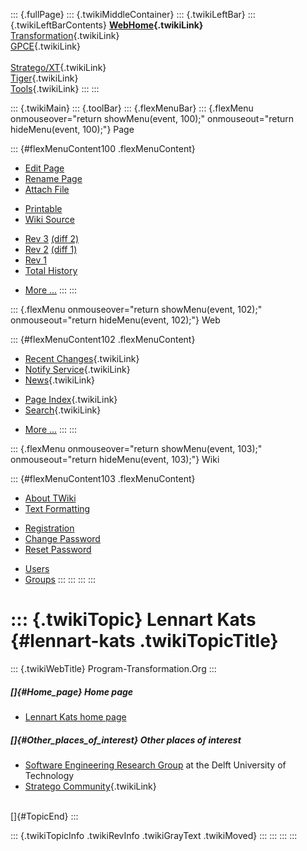 ::: {.fullPage}
::: {.twikiMiddleContainer}
::: {.twikiLeftBar}
::: {.twikiLeftBarContents}
**[WebHome](WebHome){.twikiLink}**\
[Transformation](../Transform/WebHome){.twikiLink}\
[GPCE](../Gpce/WebHome){.twikiLink}\
\
[Stratego/XT](../Stratego/WebHome){.twikiLink}\
[Tiger](../Tiger/WebHome){.twikiLink}\
[Tools](../Tools/WebHome){.twikiLink}
:::
:::

::: {.twikiMain}
::: {.toolBar}
::: {.flexMenuBar}
::: {.flexMenu onmouseover="return showMenu(event, 100);" onmouseout="return hideMenu(event, 100);"}
Page

::: {#flexMenuContent100 .flexMenuContent}
-   [Edit
    Page](http://www.program-transformation.org/edit/Main/LennartKats?t=1536825541)
-   [Rename
    Page](http://www.program-transformation.org/rename/Main/LennartKats)
-   [Attach
    File](http://www.program-transformation.org/attach/Main/LennartKats)

<!-- -->

-   [Printable](http://www.program-transformation.org/view/Main/LennartKats?skin=print.pattern)
-   [Wiki
    Source](http://www.program-transformation.org/view/Main/LennartKats?skin=text&raw=on&contenttype=text/plain)

<!-- -->

-   [Rev
    3](http://www.program-transformation.org/view/Main/LennartKats?rev=1.3)
    [(diff 2)](http://www.program-transformation.org/rdiff/Main/LennartKats?rev1=1.3&rev2=1.2)
-   [Rev
    2](http://www.program-transformation.org/view/Main/LennartKats?rev=1.2)
    [(diff 1)](http://www.program-transformation.org/rdiff/Main/LennartKats?rev1=1.2&rev2=1.1)
-   [Rev
    1](http://www.program-transformation.org/view/Main/LennartKats?rev=1.1)
-   [Total
    History](http://www.program-transformation.org/rdiff/Main/LennartKats)

<!-- -->

-   [More
    \...](http://www.program-transformation.org/oops/Main/LennartKats?template=oopsmore&param1=1.3&param2=1.3)
:::
:::

::: {.flexMenu onmouseover="return showMenu(event, 102);" onmouseout="return hideMenu(event, 102);"}
Web

::: {#flexMenuContent102 .flexMenuContent}
-   [Recent Changes](WebChanges){.twikiLink}
-   [Notify Service](WebNotify){.twikiLink}
-   [News](WebNews){.twikiLink}

<!-- -->

-   [Page Index](WebIndex){.twikiLink}
-   [Search](WebSearch){.twikiLink}

<!-- -->

-   [More
    \...](http://www.program-transformation.org/oops/Main/LennartKats?template=oopsmore&param1=1.3&param2=1.3)
:::
:::

::: {.flexMenu onmouseover="return showMenu(event, 103);" onmouseout="return hideMenu(event, 103);"}
Wiki

::: {#flexMenuContent103 .flexMenuContent}
-   [About
    TWiki](http://www.program-transformation.org/view/TWiki/WebHome)
-   [Text
    Formatting](http://www.program-transformation.org/view/TWiki/TextFormattingRules)

<!-- -->

-   [Registration](http://www.program-transformation.org/view/TWiki/TWikiRegistration)
-   [Change
    Password](http://www.program-transformation.org/view/TWiki/ChangePassword)
-   [Reset
    Password](http://www.program-transformation.org/view/TWiki/ResetPassword)

<!-- -->

-   [Users](http://www.program-transformation.org/view/Main/TWikiUsers)
-   [Groups](http://www.program-transformation.org/view/Main/TWikiGroups)
:::
:::
:::
:::

::: {.twikiTopic}
Lennart Kats {#lennart-kats .twikiTopicTitle}
============

::: {.twikiWebTitle}
Program-Transformation.Org
:::

##### []{#Home_page} Home page

-   [Lennart Kats home page](http://www.lclnet.nl/)

##### []{#Other_places_of_interest} Other places of interest

-   [Software Engineering Research
    Group](http://swerl.tudelft.nl/bin/view/Main/SoftwareEngineeringResearchGroup)
    at the Delft University of Technology
-   [Stratego Community](../Stratego/StrategoCommunity){.twikiLink}

\
[]{#TopicEnd}
:::

::: {.twikiTopicInfo .twikiRevInfo .twikiGrayText .twikiMoved}
:::
:::
:::
:::
